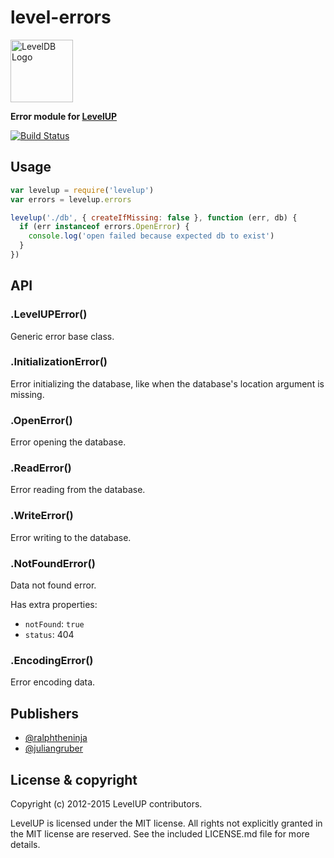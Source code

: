 
# level-errors

<img alt="LevelDB Logo" height="100" src="http://leveldb.org/img/logo.svg">

**Error module for [LevelUP](https://github.com/rvagg/node-levelup)**

[![Build Status](https://travis-ci.org/Level/errors.png)](https://travis-ci.org/Level/errors)

## Usage

```js
var levelup = require('levelup')
var errors = levelup.errors

levelup('./db', { createIfMissing: false }, function (err, db) {
  if (err instanceof errors.OpenError) {
    console.log('open failed because expected db to exist')
  }
})
```

## API

### .LevelUPError()

  Generic error base class.

### .InitializationError()

  Error initializing the database, like when the database's location argument is missing.

### .OpenError()

  Error opening the database.

### .ReadError()

  Error reading from the database.

### .WriteError()

  Error writing to the database.

### .NotFoundError()

  Data not found error.

  Has extra properties:

  - `notFound`: `true`
  - `status`: 404

### .EncodingError()

  Error encoding data.

## Publishers

* [@ralphtheninja](https://github.com/ralphtheninja)
* [@juliangruber](https://github.com/juliangruber)

## License &amp; copyright

Copyright (c) 2012-2015 LevelUP contributors.

LevelUP is licensed under the MIT license. All rights not explicitly granted in the MIT license are reserved. See the included LICENSE.md file for more details.
